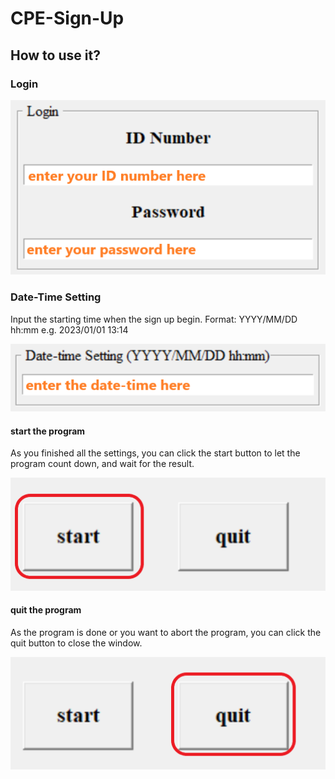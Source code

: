 # CPE-Sign-Up

## How to use it?

### Login

![](./md/login_input.png)

### Date-Time Setting

Input the starting time when the sign up begin.
Format: YYYY/MM/DD hh:mm
e.g. 2023/01/01 13:14

![](./md/date-time_input.png)

#### start the program

As you finished all the settings, you can click the start button to let the program count down, and wait for the result.

![](./md/start.png)

#### quit the program

As the program is done or you want to abort the program, you can click the quit button to close the window.

![](./md/quit.png)
